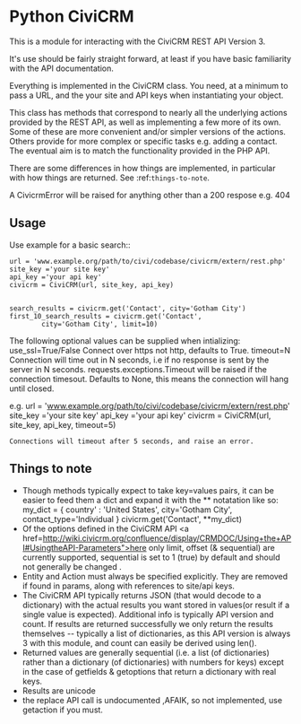 Python CiviCRM
==============

This is a module for interacting with the CiviCRM REST API Version 3.

It's use should be fairly straight forward, at least if you have basic 
familiarity with the API documentation.

Everything is implemented in the CiviCRM class. You need, at a minimum
to pass a URL, and the your site and API keys when instantiating your 
object.

This class has methods that correspond to nearly all the underlying 
actions provided by the REST API, as well as implementing a few more of 
its own. Some of these are more convenient and/or simpler versions 
of the actions. Others provide for more complex or specific tasks e.g. 
adding a contact. The eventual aim is to match the functionality provided
in the PHP API. 

There are some differences in how things are implemented, in particular 
with how things are returned. See :ref:`things-to-note`.

A CivicrmError will be raised for anything other than a 200 respose e.g. 404

Usage
-----
Use example for a basic search::

    url = 'www.example.org/path/to/civi/codebase/civicrm/extern/rest.php'
    site_key ='your site key'
    api_key ='your api key'
    civicrm = CiviCRM(url, site_key, api_key)


    search_results = civicrm.get('Contact', city='Gotham City')
    first_10_search_results = civicrm.get('Contact',
            city='Gotham City', limit=10)

The following optional values can be supplied when intializing:
    use_ssl=True/False      Connect over https not http, defaults to True.
    timeout=N               Connection will time out in N seconds, i.e if
                            no response is sent by the server in N seconds.
                            requests.exceptions.Timeout will be raised if
                            the connection timesout.
                            Defaults to None, this means the connection will
                            hang until closed.

e.g.
    url = 'www.example.org/path/to/civi/codebase/civicrm/extern/rest.php'
    site_key ='your site key'
    api_key ='your api key'
    civicrm = CiviCRM(url, site_key, api_key, timeout=5)

    Connections will timeout after 5 seconds, and raise an error.
Things to note
--------------

* Though methods typically expect to take key=values pairs, it can be easier 
to feed them a dict and expand it with the ** notatation like so:
    my_dict =   {
                country' : 'United States', 
                city='Gotham City', 
                contact_type='Individual
                }
    civicrm.get('Contact', **my_dict)
* Of the options defined in the CiviCRM API <a href=http://wiki.civicrm.org/confluence/display/CRMDOC/Using+the+API#UsingtheAPI-Parameters">here</a> only limit, offset (& sequential) are currently supported, sequential is set to 1 (true) by default and should not generally be changed .
* Entity and Action must always be specified explicitly. They are removed if found in params, along with references to site/api keys.
* The CiviCRM API typically returns JSON (that would decode to a dictionary) with the actual results you want stored in values(or result if a single value is expected). Additional info is typically API version and count. If results are returned successfully we only return the results themselves -- typically a list of dictionaries, as this API version is always 3 with this module, and count can easily be derived using len().
* Returned values are generally sequential (i.e. a list (of dictionaries) rather than a dictionary (of dictionaries) with numbers for keys) except in the case of getfields & getoptions that return  a dictionary with real keys.
* Results are unicode
* the  replace API call is undocumented ,AFAIK, so not implemented, use getaction if you must.

